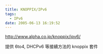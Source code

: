 ```yaml
---
title: KNOPPIX/IPv6
tags:
  - IPv6
date: 2005-06-13 16:19:52
---
```


http://www.alpha.co.jp/knoppix/ipv6/

提供 6to4, DHCPv6 等接續方法的 knoppix 套件